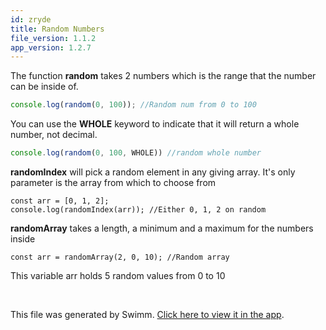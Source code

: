 ```yaml
---
id: zryde
title: Random Numbers
file_version: 1.1.2
app_version: 1.2.7
---
```


The function **random** takes 2 numbers which is the range that the number can be inside of.

```javascript
console.log(random(0, 100)); //Random num from 0 to 100
```

You can use the **WHOLE** keyword to indicate that it will return a whole number, not decimal.

```javascript
console.log(random(0, 100, WHOLE)) //random whole number
```

**randomIndex** will pick a random element in any giving array. It's only parameter is the array from which to choose from

```
const arr = [0, 1, 2];
console.log(randomIndex(arr)); //Either 0, 1, 2 on random
```

**randomArray** takes a length, a minimum and a maximum for the numbers inside

```
const arr = randomArray(2, 0, 10); //Random array
```

This variable arr holds 5 random values from 0 to 10

<br/>

This file was generated by Swimm. [Click here to view it in the app](https://app.swimm.io/repos/Z2l0aHViJTNBJTNBQ2hlZXNlLmpzLTEuMSUzQSUzQUpNSDMxNw==/docs/zryde).
